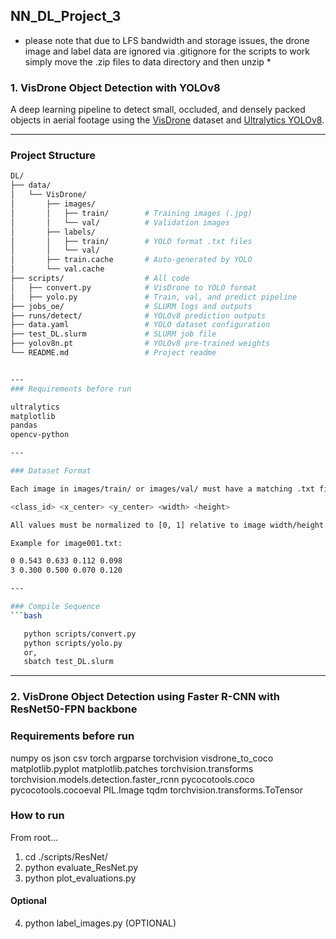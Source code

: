 ## NN_DL_Project_3
* please note that due to LFS bandwidth and storage issues, the drone image and label data are ignored via .gitignore
for the scripts to work simply move the .zip files to data directory and then unzip *

### 1. VisDrone Object Detection with YOLOv8

A deep learning pipeline to detect small, occluded, and densely packed objects in aerial footage using the [VisDrone](http://www.aiskyeye.com/) dataset and [Ultralytics YOLOv8](https://github.com/ultralytics/ultralytics).

---
### Project Structure



```bash
DL/
├── data/
│   └── VisDrone/
│       ├── images/
│       │   ├── train/        # Training images (.jpg)
│       │   └── val/          # Validation images
│       ├── labels/
│       │   ├── train/        # YOLO format .txt files
│       │   └── val/
│       ├── train.cache       # Auto-generated by YOLO
│       └── val.cache
├── scripts/                  # All code
│   ├── convert.py            # VisDrone to YOLO format
│   ├── yolo.py               # Train, val, and predict pipeline
├── jobs_oe/                  # SLURM logs and outputs
├── runs/detect/              # YOLOv8 prediction outputs
├── data.yaml                 # YOLO dataset configuration
├── test_DL.slurm             # SLURM job file
├── yolov8n.pt                # YOLOv8 pre-trained weights
└── README.md                 # Project readme


---
### Requirements before run

ultralytics
matplotlib
pandas
opencv-python

---

### Dataset Format

Each image in images/train/ or images/val/ must have a matching .txt file in labels/train/ or labels/val/. Each label file contains YOLO-format annotations:

<class_id> <x_center> <y_center> <width> <height>

All values must be normalized to [0, 1] relative to image width/height.

Example for image001.txt:

0 0.543 0.633 0.112 0.098
3 0.300 0.500 0.070 0.120

---

### Compile Sequence
```bash

   python scripts/convert.py
   python scripts/yolo.py
   or,
   sbatch test_DL.slurm


```

---

### 2. VisDrone Object Detection using Faster R-CNN with ResNet50-FPN backbone

### Requirements before run
numpy
os
json
csv
torch
argparse
torchvision
visdrone_to_coco
matplotlib.pyplot
matplotlib.patches
torchvision.transforms
torchvision.models.detection.faster_rcnn
pycocotools.coco
pycocotools.cocoeval
PIL.Image
tqdm
torchvision.transforms.ToTensor

### How to run
From root...
1. cd ./scripts/ResNet/
2. python evaluate_ResNet.py
3. python plot_evaluations.py
#### Optional
4. python label_images.py (OPTIONAL)